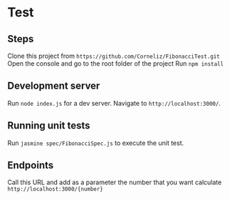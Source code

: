 # Test
## Steps 
Clone this project from  `https://github.com/Corneliz/FibonacciTest.git`
Open the console and go to the root folder of the project
Run `npm install`

## Development server

Run `node index.js` for a dev server. Navigate to `http://localhost:3000/`.

## Running unit tests

Run `jasmine spec/FibonacciSpec.js` to execute the unit test.

## Endpoints
Call this URL and add as a parameter the number that you want calculate `http://localhost:3000/{number}`

